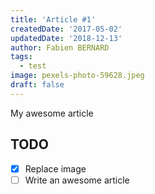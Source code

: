```yaml
---
title: 'Article #1'
createdDate: '2017-05-02'
updatedDate: '2018-12-13'
author: Fabien BERNARD
tags:
  - test
image: pexels-photo-59628.jpeg
draft: false
---
```


My awesome article

## TODO

-   [x] Replace image
-   [ ] Write an awesome article
